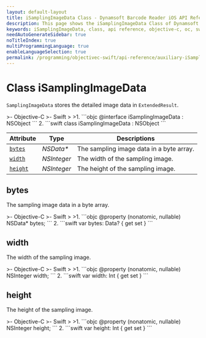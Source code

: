 ```yaml
---
layout: default-layout
title: iSamplingImageData Class - Dynamsoft Barcode Reader iOS API Reference
description: This page shows the iSamplingImageData Class of Dynamsoft Barcode Reader for iOS SDK.
keywords: iSamplingImageData, class, api reference, objective-c, oc, swift
needAutoGenerateSidebar: true
noTitleIndex: true
multiProgrammingLanguage: true
enableLanguageSelection: true
permalink: /programming/objectivec-swift/api-reference/auxiliary-iSamplingImageData.html
---
```


# Class iSamplingImageData

`SamplingImageData` stores the detailed image data in `ExtendedResult`.

<div class="sample-code-prefix"></div>
>- Objective-C
>- Swift
>
>1. 
```objc
@interface iSamplingImageData : NSObject
```
2. 
```swift
class iSamplingImageData : NSObject
```

| Attribute | Type | Descriptions |
|---------- | ---- | ----------- |
| [`bytes`](#bytes) | *NSData\** | The sampling image data in a byte array. |
| [`width`](#width) | *NSInteger* | The width of the sampling image. |
| [`height`](#height) | *NSInteger* | The height of the sampling image. |

## bytes

The sampling image data in a byte array.

<div class="sample-code-prefix"></div>
>- Objective-C
>- Swift
>
>1. 
```objc
@property (nonatomic, nullable) NSData* bytes;
```
2. 
```swift
var bytes: Data? { get set }
```

## width

The width of the sampling image.

<div class="sample-code-prefix"></div>
>- Objective-C
>- Swift
>
>1. 
```objc
@property (nonatomic, nullable) NSInteger width;
```
2. 
```swift
var width: Int { get set }
```

## height

The height of the sampling image.

<div class="sample-code-prefix"></div>
>- Objective-C
>- Swift
>
>1. 
```objc
@property (nonatomic, nullable) NSInteger height;
```
2. 
```swift
var height: Int { get set }
```

